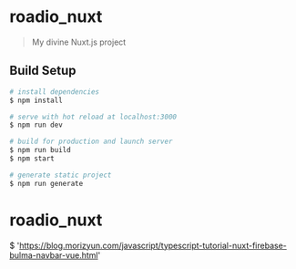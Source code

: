 # roadio_nuxt

> My divine Nuxt.js project

## Build Setup

``` bash
# install dependencies
$ npm install

# serve with hot reload at localhost:3000
$ npm run dev

# build for production and launch server
$ npm run build
$ npm start

# generate static project
$ npm run generate
```
# roadio_nuxt
$ 'https://blog.morizyun.com/javascript/typescript-tutorial-nuxt-firebase-bulma-navbar-vue.html'
